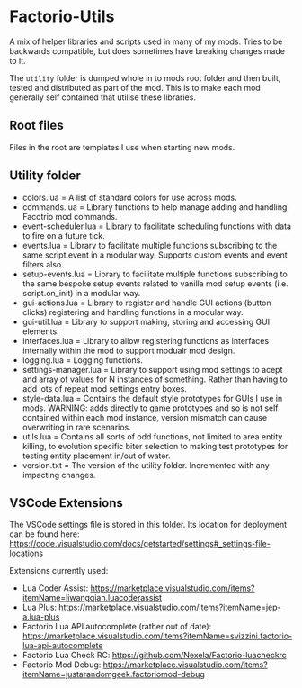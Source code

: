 # Factorio-Utils
A mix of helper libraries and scripts used in many of my mods. Tries to be backwards compatible, but does sometimes have breaking changes made to it.

The `utility` folder is dumped whole in to mods root folder and then built, tested and distributed as part of the mod. This is to make each mod generally self contained that utilise these libraries.


Root files
-----------
Files in the root are templates I use when starting new mods.


Utility folder
-----------
- colors.lua = A list of standard colors for use across mods.
- commands.lua = Library functions to help manage adding and handling Facotrio mod commands.
- event-scheduler.lua = Library to facilitate scheduling functions with data to fire on a future tick.
- events.lua = Library to facilitate multiple functions subscribing to the same script.event in a modular way. Supports custom events and event filters also.
- setup-events.lua = Library to facilitate multiple functions subscribing to the same bespoke setup events related to vanilla mod setup events (i.e. script.on_init) in a modular way.
- gui-actions.lua = Library to register and handle GUI actions (button clicks) registering and handling functions in a modular way.
- gui-util.lua = Library to support making, storing and accessing GUI elements.
- interfaces.lua = Library to allow registering functions as interfaces internally within the mod to support modualr mod design.
- logging.lua = Logging functions.
- settings-manager.lua = Library to support using mod settings to acept and array of values for N instances of something. Rather than having to add lots of repeat mod settings entry boxes.
- style-data.lua = Contains the default style prototypes for GUIs I use in mods. WARNING: adds directly to game prototypes and so is not self contained within each mod instance, version mismatch can cause overwriting in rare scenarios.
- utils.lua = Contains all sorts of odd functions, not limited to area entity killing, to evolution specific biter selection to making test prototypes for testing entity placement in/out of water.
- version.txt = The version of the utility folder. Incremented with any impacting changes.


VSCode Extensions
----------

The VSCode settings file is stored in this folder. Its location for deployment can be found here:
https://code.visualstudio.com/docs/getstarted/settings#_settings-file-locations

Extensions currently used:
 - Lua Coder Assist: https://marketplace.visualstudio.com/items?itemName=liwangqian.luacoderassist
 - Lua Plus: https://marketplace.visualstudio.com/items?itemName=jep-a.lua-plus
 - Factorio Lua API autocomplete (rather out of date): https://marketplace.visualstudio.com/items?itemName=svizzini.factorio-lua-api-autocomplete
 - Factorio Lua Check RC: https://github.com/Nexela/Factorio-luacheckrc
 - Factorio Mod Debug: https://marketplace.visualstudio.com/items?itemName=justarandomgeek.factoriomod-debug